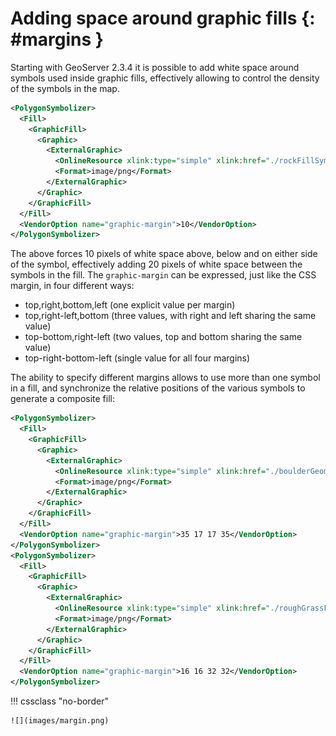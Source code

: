 # Adding space around graphic fills {: #margins }

Starting with GeoServer 2.3.4 it is possible to add white space around symbols used inside graphic fills, effectively allowing to control the density of the symbols in the map.

``` xml
<PolygonSymbolizer>
  <Fill>
    <GraphicFill>
      <Graphic>
        <ExternalGraphic>
          <OnlineResource xlink:type="simple" xlink:href="./rockFillSymbol.png"/>
          <Format>image/png</Format>
        </ExternalGraphic>
      </Graphic>
    </GraphicFill>
  </Fill>
  <VendorOption name="graphic-margin">10</VendorOption>
</PolygonSymbolizer>
```

The above forces 10 pixels of white space above, below and on either side of the symbol, effectively adding 20 pixels of white space between the symbols in the fill. The `graphic-margin` can be expressed, just like the CSS margin, in four different ways:

-   top,right,bottom,left (one explicit value per margin)
-   top,right-left,bottom (three values, with right and left sharing the same value)
-   top-bottom,right-left (two values, top and bottom sharing the same value)
-   top-right-bottom-left (single value for all four margins)

The ability to specify different margins allows to use more than one symbol in a fill, and synchronize the relative positions of the various symbols to generate a composite fill:

``` xml
<PolygonSymbolizer>
  <Fill>
    <GraphicFill>
      <Graphic>
        <ExternalGraphic>
          <OnlineResource xlink:type="simple" xlink:href="./boulderGeometry.png"/>
          <Format>image/png</Format>
        </ExternalGraphic>
      </Graphic>
    </GraphicFill>
  </Fill>
  <VendorOption name="graphic-margin">35 17 17 35</VendorOption>
</PolygonSymbolizer>
<PolygonSymbolizer>
  <Fill>
    <GraphicFill>
      <Graphic>
        <ExternalGraphic>
          <OnlineResource xlink:type="simple" xlink:href="./roughGrassFillSymbol.png"/>
          <Format>image/png</Format>
        </ExternalGraphic>
      </Graphic>
    </GraphicFill>
  </Fill>
  <VendorOption name="graphic-margin">16 16 32 32</VendorOption>
</PolygonSymbolizer>
```

!!! cssclass "no-border"

    ![](images/margin.png)
